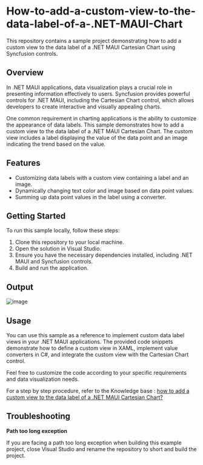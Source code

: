 # How-to-add-a-custom-view-to-the-data-label-of-a-.NET-MAUI-Chart
This repository contains a sample project demonstrating how to add a custom view to the data label of a .NET MAUI Cartesian Chart using Syncfusion controls.

## Overview

In .NET MAUI applications, data visualization plays a crucial role in presenting information effectively to users. Syncfusion provides powerful controls for .NET MAUI, including the Cartesian Chart control, which allows developers to create interactive and visually appealing charts.

One common requirement in charting applications is the ability to customize the appearance of data labels. This sample demonstrates how to add a custom view to the data label of a .NET MAUI Cartesian Chart. The custom view includes a label displaying the value of the data point and an image indicating the trend based on the value.

## Features

- Customizing data labels with a custom view containing a label and an image.
- Dynamically changing text color and image based on data point values.
- Summing up data point values in the label using a converter.

## Getting Started

To run this sample locally, follow these steps:

1. Clone this repository to your local machine.
2. Open the solution in Visual Studio.
3. Ensure you have the necessary dependencies installed, including .NET MAUI and Syncfusion controls.
4. Build and run the application.

## Output

![image](https://github.com/SyncfusionExamples/How-to-add-a-custom-view-to-the-data-label-of-a-.NET-MAUI-Chart/assets/113962276/d4f7b597-bc73-4e93-8dc3-9e34d724ff10)


## Usage

You can use this sample as a reference to implement custom data label views in your .NET MAUI applications. The provided code snippets demonstrate how to define a custom view in XAML, implement value converters in C#, and integrate the custom view with the Cartesian Chart control.

Feel free to customize the code according to your specific requirements and data visualization needs.

For a step by step procedure, refer to the Knowledge base : [how to add a custom view to the data label of a .NET MAUI Cartesian Chart?]()

## Troubleshooting
**Path too long exception**

If you are facing a path too long exception when building this example project, close Visual Studio and rename the repository to short and build the project.
